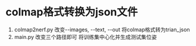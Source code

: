 # colmap格式转换为json文件 

1. colmap2nerf.py  改变--images, --text, --out 将colmap格式转为trian_json
2. main.py 改变三个路径即可 将训练集中心化并生成测试集位姿